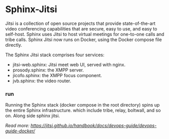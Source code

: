 # Sphinx-Jitsi

Jitsi is a collection of open source projects that provide state-of-the-art video conferencing capabilities that are secure, easy to use, and easy to self-host.
Sphinx uses Jitsi to host virtual meetings for one-to-one calls and tribe calls. Sphinx Jitsi now runs on Docker, using the Docker compose file directly.

The Sphinx Jitsi stack comprises four services:

- jitsi-web.sphinx: Jitsi meet web UI, served with nginx.
- prosody.sphinx: the XMPP server.
- jicofo.sphinx: the XMPP focus component.
- jvb.sphinx: the video router.

### run

Running the Sphinx stack (docker compose in the root directory) spins up the entire Sphinx infrastructure.
which include tribe, relay, boltwall, and so on. Along side sphinx jitsi.

*Read more: https://jitsi.github.io/handbook/docs/devops-guide/devops-guide-docker/*